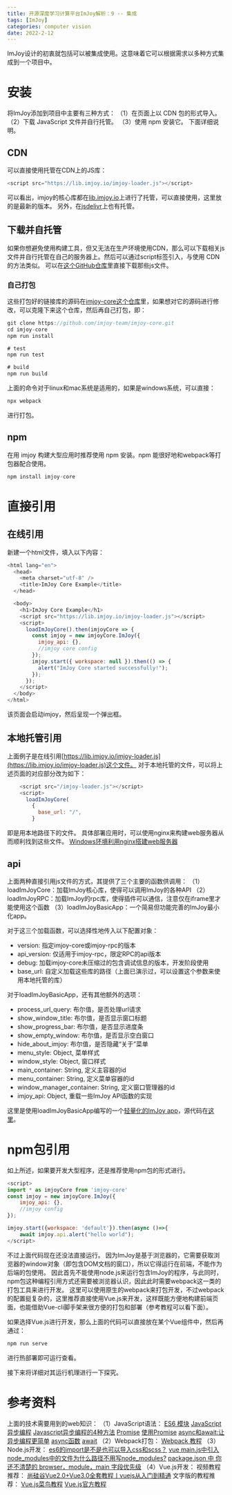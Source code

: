 ```yaml
---
title: 开源深度学习计算平台ImJoy解析：9 -- 集成
tags: [ImJoy]
categories: computer vision 
date: 2022-2-12
---
```


ImJoy设计的初衷就包括可以被集成使用。这意味着它可以根据需求以多种方式集成到一个项目中。
# 安装
将ImJoy添加到项目中主要有三种方式：
（1）在页面上以 CDN 包的形式导入。
（2）下载 JavaScript 文件并自行托管。
（3）使用 npm 安装它。
下面详细说明。
## CDN
可以直接使用托管在CDN上的JS库：
```js
<script src="https://lib.imjoy.io/imjoy-loader.js"></script>
```
可以看出，imjoy的核心库都在[lib.imjoy.io](https://lib.imjoy.io)上进行了托管，可以直接使用，这里放的是最新的版本。
另外，在[jsdelivr](https://www.jsdelivr.com/?query=imjoy)上也有托管。

## 下载并自托管
如果你想避免使用构建工具，但又无法在生产环境使用CDN，那么可以下载相关js文件并自行托管在自己的服务器上。然后可以通过script标签引入，与使用 CDN 的方法类似。
可以在[这个GitHub仓库](https://github.com/imjoy-team/lib.imjoy.io)里直接下载那些js文件。

### 自己打包
这些打包好的链接库的源码在[imjoy-core这个仓库](https://github.com/imjoy-team/imjoy-core)里，如果想对它的源码进行修改，可以克隆下来这个仓库，然后再自己打包，即：
```js
git clone https://github.com/imjoy-team/imjoy-core.git
cd imjoy-core
npm run install

# test
npm run test

# build
npm run build
```
上面的命令对于linux和mac系统是适用的，如果是windows系统，可以直接：
```js
npx webpack
```
进行打包。

## npm
在用 imjoy 构建大型应用时推荐使用 npm 安装。npm 能很好地和webpack等打包器配合使用。
```js
npm install imjoy-core
```

# 直接引用
## 在线引用
新建一个html文件，填入以下内容：
```js
<html lang="en">
  <head>
    <meta charset="utf-8" />
    <title>ImJoy Core Example</title>
  </head>

  <body>
    <h1>ImJoy Core Example</h1>
    <script src="https://lib.imjoy.io/imjoy-loader.js"></script>
    <script>
      loadImJoyCore().then(imjoyCore => {
        const imjoy = new imjoyCore.ImJoy({
          imjoy_api: {},
          //imjoy core config
        });
        imjoy.start({ workspace: null }).then(() => {
          alert("ImJoy Core started successfully!");
        });
      });
    </script>
  </body>
</html>
```
该页面会启动imjoy，然后呈现一个弹出框。

## 本地托管引用
上面例子是在线引用[https://lib.imjoy.io/imjoy-loader.js](https://lib.imjoy.io/imjoy-loader.js)这个文件。
对于本地托管的文件，可以将上述页面的对应部分改为如下：
```js
    <script src="/imjoy-loader.js"></script>
    <script>
      loadImJoyCore(
        {
          base_url: "/",
        }
```
即是用本地路径下的文件。
具体部署应用时，可以使用nginx来构建web服务器从而顺利找到这些文件。
[Windows环境利用nginx搭建web服务器](https://blog.csdn.net/vfsdfdsf/article/details/89354541)


## api
上面两种直接引用js文件的方式，其提供了三个主要的函数供调用：
（1）loadImJoyCore：加载ImJoy核心库，使得可以调用ImJoy的各种API
（2）loadImJoyRPC：加载ImJoy的rpc库，使得插件可以通信，注意仅在iframe里才能使用这个函数
（3）loadImJoyBasicApp：一个简易但功能完善的ImJoy最小化app。

对于这三个加载函数，可以选择性地传入以下配置对象：
- version: 指定imjoy-core或imjoy-rpc的版本
- api_version: 仅适用于imjoy-rpc，限定RPC的api版本
- debug: 加载imjoy-core未压缩过的包含调试信息的版本，开发阶段使用
- base_url: 自定义加载这些库的路径（上面已演示过，可以设置这个参数来使用本地托管的库）

对于loadImJoyBasicApp，还有其他额外的选项：
- process_url_query: 布尔值，是否处理url请求
- show_window_title: 布尔值，是否显示窗口标题
- show_progress_bar: 布尔值，是否显示进度条
- show_empty_window: 布尔值，是否显示空白窗口
- hide_about_imjoy: 布尔值，是否隐藏“关于”菜单
- menu_style: Object, 菜单样式
- window_style: Object, 窗口样式
- main_container: String, 定义主容器的id
- menu_container: String, 定义菜单容器的id
- window_manager_container: String, 定义窗口管理器的id
- imjoy_api: Object, 重载一些ImJoy API函数的实现


这里是使用loadImJoyBasicApp编写的一个[轻量化的ImJoy app](https://imjoy.io/lite)，源代码在[这里](https://github.com/imjoy-team/ImJoy/blob/master/web/public/lite.html)。

# npm包引用
如上所述，如果要开发大型程序，还是推荐使用npm包的形式进行。
```js
<script>
import * as imjoyCore from 'imjoy-core'
const imjoy = new imjoyCore.ImJoy({
    imjoy_api: {},
    //imjoy config
});

imjoy.start({workspace: 'default'}).then(async ()=>{
    await imjoy.api.alert("hello world");
</script>
```
不过上面代码现在还没法直接运行。
因为ImJoy是基于浏览器的，它需要获取浏览器的window对象（即包含DOM文档的窗口），所以它得运行在前端，不能作为后端的包使用。
因此首先不能使用node.js来运行包含ImJoy的程序，与此同时，npm包这种编程引用方式还需要被浏览器认识，因此此时需要webpack这一类的打包工具来进行开发。
这里可以使用原生的webpack来打包开发，不过webpack的配置挺复杂的，这里推荐直接使用Vue.js来开发，这样既能方便地构建前端页面，也能借助Vue-cli脚手架来很方便的打包和部署（参考教程可以看下面）。

如果选择Vue.js进行开发，那么上面的代码可以直接放在某个Vue组件中，然后再通过：
```js
npm run serve
```
进行热部署即可运行查看。

接下来将详细对其运行机理进行一下探究。

# 参考资料
上面的技术需要用到的web知识：
（1）JavaScript语法：
[ES6 模块](https://www.runoob.com/w3cnote/es6-module.html)
[JavaScript 异步编程](https://www.runoob.com/js/js-async.html)
[Javascript异步编程的4种方法](https://www.ruanyifeng.com/blog/2012/12/asynchronous%EF%BC%BFjavascript.html)
[Promise](https://www.liaoxuefeng.com/wiki/1022910821149312/1023024413276544)
[使用Promise](https://developer.mozilla.org/zh-CN/docs/Web/JavaScript/Guide/Using_promises)
[async和await:让异步编程更简单](https://developer.mozilla.org/zh-CN/docs/Learn/JavaScript/Asynchronous/Async_await)
[async函数](https://developer.mozilla.org/zh-CN/docs/Web/JavaScript/Reference/Statements/async_function)
[await](https://developer.mozilla.org/zh-CN/docs/Web/JavaScript/Reference/Operators/await)
（2）Webpack打包：
[Webpack 教程](https://www.jiangruitao.com/webpack/)
（3）Node.js开发：
[es6的import是不是也可以导入css和scss？](https://segmentfault.com/q/1010000022020967)
[vue main.js中引入node_modules中的文件为什么路径不用写node_modules?](https://www.zhihu.com/question/358026810)
[package.json 中 你还不清楚的 browser，module，main 字段优先级](https://github.com/SunshowerC/blog/issues/8)
（4）Vue.js开发：
视频教程推荐：
[尚硅谷Vue2.0+Vue3.0全套教程丨vuejs从入门到精通](https://www.bilibili.com/video/BV1Zy4y1K7SH?from=search&seid=396170412927101372)
文字版的教程推荐：
[Vue.js菜鸟教程](https://www.runoob.com/vue2/vue-tutorial.html)
[Vue.js官方教程](https://cn.vuejs.org/v2/guide/index.html)
